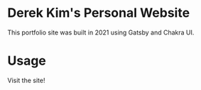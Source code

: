 # Derek Kim's Personal Website

This portfolio site was built in 2021 using Gatsby and Chakra UI.

# Usage

Visit the site!